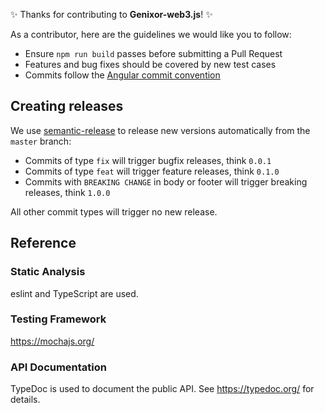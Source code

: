 ✨ Thanks for contributing to **Genixor-web3.js**! ✨

As a contributor, here are the guidelines we would like you to follow:

- Ensure `npm run build` passes before submitting a Pull Request
- Features and bug fixes should be covered by new test cases
- Commits follow the [Angular commit convention](https://github.com/angular/angular.js/blob/master/DEVELOPERS.md#-git-commit-guidelines)

## Creating releases

We use [semantic-release](https://github.com/semantic-release/semantic-release)
to release new versions automatically from the `master` branch:

- Commits of type `fix` will trigger bugfix releases, think `0.0.1`
- Commits of type `feat` will trigger feature releases, think `0.1.0`
- Commits with `BREAKING CHANGE` in body or footer will trigger breaking releases, think `1.0.0`

All other commit types will trigger no new release.

## Reference

### Static Analysis

eslint and TypeScript are used.

### Testing Framework

https://mochajs.org/

### API Documentation

TypeDoc is used to document the public API. See
https://typedoc.org/ for details.
